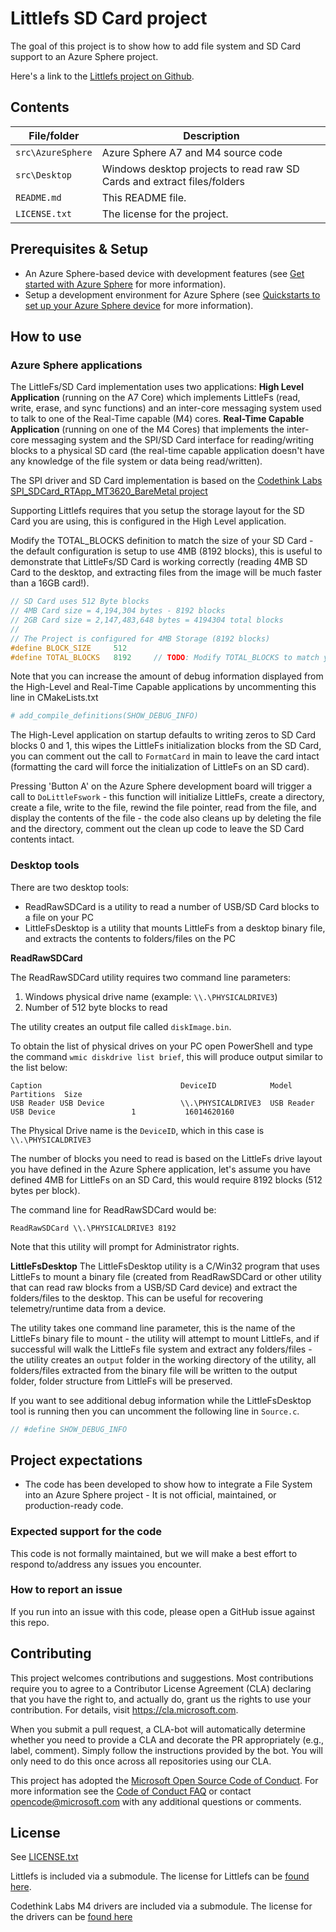 # Littlefs SD Card project

The goal of this project is to show how to add file system and SD Card support to an Azure Sphere project.

Here's a link to the [Littlefs project on Github](https://github.com/littlefs-project/littlefs).

## Contents

| File/folder | Description |
|-------------|-------------|
| `src\AzureSphere`       | Azure Sphere A7 and M4 source code |
| `src\Desktop`       | Windows desktop projects to read raw SD Cards and extract files/folders |
| `README.md` | This README file. |
| `LICENSE.txt`   | The license for the project. |

## Prerequisites & Setup

- An Azure Sphere-based device with development features (see [Get started with Azure Sphere](https://azure.microsoft.com/en-us/services/azure-sphere/get-started/) for more information).
- Setup a development environment for Azure Sphere (see [Quickstarts to set up your Azure Sphere device](https://docs.microsoft.com/en-us/azure-sphere/install/overview) for more information).

## How to use

### Azure Sphere applications 

The LittleFs/SD Card implementation uses two applications:
**High Level Application** (running on the A7 Core) which implements LittleFs (read, write, erase, and sync functions) and an inter-core messaging system used to talk to one of the Real-Time capable (M4) cores.
**Real-Time Capable Application** (running on one of the M4 Cores) that implements the inter-core messaging system and the SPI/SD Card interface for reading/writing blocks to a physical SD card (the real-time capable application doesn't have any knowledge of the file system or data being read/written).

The SPI driver and SD Card implementation is based on the [Codethink Labs SPI_SDCard_RTApp_MT3620_BareMetal project](https://github.com/CodethinkLabs/mt3620-m4-samples/tree/master/SPI_SDCard_RTApp_MT3620_BareMetal)

Supporting Littlefs requires that you setup the storage layout for the SD Card you are using, this is configured in the High Level application. 

Modify the TOTAL_BLOCKS definition to match the size of your SD Card - the default configuration is setup to use 4MB (8192 blocks), this is useful to demonstrate that LittleFs/SD Card is working correctly (reading 4MB SD Card to the desktop, and extracting files from the image will be much faster than a 16GB card!).

```C
// SD Card uses 512 Byte blocks
// 4MB Card size = 4,194,304 bytes - 8192 blocks
// 2GB Card size = 2,147,483,648 bytes = 4194304 total blocks
// 
// The Project is configured for 4MB Storage (8192 blocks)
#define BLOCK_SIZE     512
#define TOTAL_BLOCKS   8192     // TODO: Modify TOTAL_BLOCKS to match your SD Card configuration (total bytes/512)
```

Note that you can increase the amount of debug information displayed from the High-Level and Real-Time Capable applications by uncommenting this line in CMakeLists.txt

```python
# add_compile_definitions(SHOW_DEBUG_INFO)
```

The High-Level application on startup defaults to writing zeros to SD Card blocks 0 and 1, this wipes the LittleFs initialization blocks from the SD Card, you can comment out the call to `FormatCard` in main to leave the card intact (formatting the card will force the initialization of LittleFs on an SD card).

Pressing 'Button A' on the Azure Sphere development board will trigger a call to `DoLittleFswork` - this function will initialize LittleFs, create a directory, create a file, write to the file, rewind the file pointer, read from the file, and display the contents of the file - the code also cleans up by deleting the file and the directory, comment out the clean up code to leave the SD Card contents intact.

### Desktop tools

There are two desktop tools:
* ReadRawSDCard is a utility to read a number of USB/SD Card blocks to a file on your PC
* LittleFsDesktop is a utility that mounts LittleFs from a desktop binary file, and extracts the contents to folders/files on the PC

**ReadRawSDCard**

The ReadRawSDCard utility requires two command line parameters:
1. Windows physical drive name (example: `\\.\PHYSICALDRIVE3`)
2. Number of 512 byte blocks to read

The utility creates an output file called `diskImage.bin`.

To obtain the list of physical drives on your PC open PowerShell and type the command `wmic diskdrive list brief`, this will produce output similar to the list below:

```dos
Caption                               DeviceID            Model                                 Partitions  Size
USB Reader USB Device                 \\.\PHYSICALDRIVE3  USB Reader USB Device                 1           16014620160
```

The Physical Drive name is the `DeviceID`, which in this case is `\\.\PHYSICALDRIVE3`

The number of blocks you need to read is based on the LittleFs drive layout you have defined in the Azure Sphere application, let's assume you have defined 4MB for LittleFs on an SD Card, this would require 8192 blocks (512 bytes per block). 

The command line for ReadRawSDCard would be:
```dos
ReadRawSDCard \\.\PHYSICALDRIVE3 8192
```

Note that this utility will prompt for Administrator rights.

**LittleFsDesktop**
The LittleFsDesktop utility is a C/Win32 program that uses LittleFs to mount a binary file (created from ReadRawSDCard or other utility that can read raw blocks from a USB/SD Card device) and extract the folders/files to the desktop. This can be useful for recovering telemetry/runtime data from a device.

The utility takes one command line parameter, this is the name of the LittleFs binary file to mount - the utility will attempt to mount LittleFs, and if successful will walk the LittleFs file system and extract any folders/files - the utility creates an `output` folder in the working directory of the utility, all folders/files extracted from the binary file will be written to the output folder, folder structure from LittleFs will be preserved.

If you want to see additional debug information while the LittleFsDesktop tool is running then you can uncomment the following line in `Source.c`.

```C
// #define SHOW_DEBUG_INFO
```

## Project expectations

* The code has been developed to show how to integrate a File System into an Azure Sphere project -  It is not official, maintained, or production-ready code.

### Expected support for the code

This code is not formally maintained, but we will make a best effort to respond to/address any issues you encounter.

### How to report an issue

If you run into an issue with this code, please open a GitHub issue against this repo.

## Contributing

This project welcomes contributions and suggestions. Most contributions require you to
agree to a Contributor License Agreement (CLA) declaring that you have the right to,
and actually do, grant us the rights to use your contribution. For details, visit
https://cla.microsoft.com.

When you submit a pull request, a CLA-bot will automatically determine whether you need
to provide a CLA and decorate the PR appropriately (e.g., label, comment). Simply follow the
instructions provided by the bot. You will only need to do this once across all repositories using our CLA.

This project has adopted the [Microsoft Open Source Code of Conduct](https://opensource.microsoft.com/codeofconduct/).
For more information see the [Code of Conduct FAQ](https://opensource.microsoft.com/codeofconduct/faq/)
or contact [opencode@microsoft.com](mailto:opencode@microsoft.com) with any additional questions or comments.

## License

See [LICENSE.txt](./LICENCE.txt)

Littlefs is included via a submodule. The license for Littlefs can be [found here](https://github.com/littlefs-project/littlefs/blob/master/LICENSE.md).

Codethink Labs M4 drivers are included via a submodule. The license for the drivers can be [found here](https://github.com/CodethinkLabs/mt3620-m4-drivers/blob/master/LICENSE.txt)